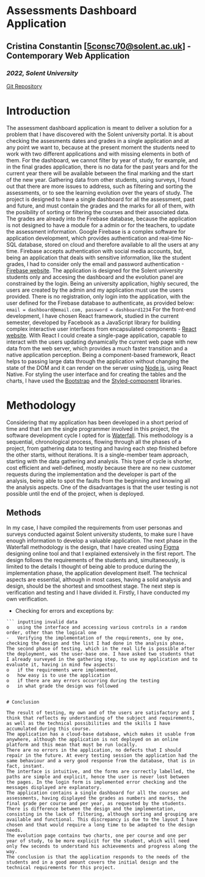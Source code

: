 # **Assessments Dashboard Application**
## **Cristina Constantin [5consc70@solent.ac.uk] - Contemporary Web Application**
### _2022, Solent University_

[Git Repository](https://github.com/CristinaConsta/dashboard.git)


# Introduction

The assessment dashboard application is meant to deliver a solution for a problem that I have discovered with the Solent university portal. It is about checking the assesments dates and grades in a single application and at any point we want to, because at the present moment the students need to work with two different applications and with missing elements in both of them. For the dashboard, we cannot filter by year of study, for example, and in the final grades application, there is no data for the past years and for the current year there will be available between the final marking and the start of the new year. Gathering data from other students, using surveys, I found out that there are more issues to address, such as filtering and sorting the assessments, or to see the learning evolution over the years of study. The project is designed to have a single dashboard for all the assessment, past and future, and must contain the grades and the marks for all of them, with the posibility of sorting or filtering the courses and their associated data.
The grades are already into the Firebase database, because the application is not designed to have a module for a admin or for the teachers, to update the assessment information. Google Firebase is a complex software for application development, which provides authentication and real-time No-SQL database, stored on cloud and therefore available to all the users at any time. Firebase accepts authentication with social media accounts, but, being an application that deals with sensitive information, like the student grades, I had to consider only the email and password authentication -[Firebase website](https://firebase.google.com/).
The application is designed for the Solent university students only and accesing the dashboard and the evolution panel are constrained by the login. Being an university application, highly secured, the users are created by the admin and my application must use the users provided. There is no registration, only login into the application, with the user defined for the Firebase database to authenticate, as provided below:
`email = dashboard@email.com, password = dashboard1234`
For the front-end development, I have chosen React framework, studied in the current semester, developed by Facebook as a JavaScript library for building complex interactive user interfaces from encapsulated components - [React website](https://reactjs.org/). With React I could create a single-page application, capable to interact with the users updating dynamically the current web page with new data from the web server, which provides a much faster transition and a native application perception. Being a component-based framework, React helps to passing large data through the application without changing the state of the DOM and it can render on the server using [Node js](https://nodejs.org/en/), using React Native. For styling the user interface and for creating the tables and the charts, I have used the [Bootstrap]( https://react-bootstrap.github.io/) and the [Styled-component]( https://styled-components.com/) libraries. 


# Methodology

Considering that my application has been developed in a short period of time and that I am the single programmer involved in this project, the software development cycle I opted for is [Waterfall]( https://business.adobe.com/blog/basics/waterfall#:~:text=What%20is%20the%20Waterfall%20methodology,before%20the%20next%20phase%20begins). 
This methodology is a sequential, chronological process, flowing through all the phases of a project, from gathering data to testing and having each step finished before the other starts, without iterations. It is a single-member team approach, starting with the data gathering and analysis. This type of cycle is shorter, cost efficient and well-defined, mostly because there are no new customer requests during the implementation and the developer is part of the analysis, being able to spot the faults from the beginning and knowing all the analysis aspects. One of the disadvantages is that the user testing is not possible until the end of the project, when is deployed.


## Methods

In my case, I have compiled the requirements from user personas and surveys conducted against Solent university students, to make sure I have enough information to develop a valuable application. The next phase in the Waterfall methodology is the design, that I have created using [Figma](https://www.figma.com/) designing online tool and that I explained extensively in the first report. The design follows the requirements of the students and, simultaneously, is limited to the details I thought of being able to produce during the implementation phase, the application development itself. The technical aspects are essential, although in most cases, having a solid analysis and design, should be the shortest and smoothest stage.
The next step is verification and testing and I have divided it. Firstly, I have conducted my own verification.
-	Checking for errors and exceptions by:
```	testing every functionality and every interface
``` inputting invalid data
o	using the interface and accessing various controls in a random order, other than the logical one
-	Verifying the implementation of the requirements, one by one, checking the design and the list I had done in the analysis phase.
The second phase of testing, which in the real life is possible after the deployment, was the user-base one. I have asked two students that I already surveyed in the gathering step, to use my application and to evaluate it, having in mind few aspects:
o	if the requirements were implemented,
o	how easy is to use the application
o	if there are any errors occurring during the testing
o	in what grade the design was followed


# Conclusion

The result of testing, my own and of the users are satisfactory and I think that reflects my understanding of the subject and requirements, as well as the technical possibilities and the skills I have accumulated during this course. 
The application has a cloud-base database, which makes it usable from anywhere, although the application is not deployed on an online platform and this mean that must be run locally. 
There are no errors in the application, no defects that I should repair in the future. At every testing session the application had the same behaviour and a very good response from the database, that is in fact, instant.
The interface is intuitive, and the forms are correctly labelled, the paths are simple and explicit, hence the user is never lost between the pages. In the login form is implemented error checking and the messages displayed are explanatory. 
The application contains a single dashboard for all the courses and assessments, having displayed the grades as numbers and marks, the final grade per course and per year, as requested by the students. There is difference between the design and the implementation, consisting in the lack of filtering, although sorting and grouping are available and functional. This discrepancy is due to the layout I have chosen and that would require a long time to be adapted to the design needs.
The evolution page contains two charts, one per course and one per year of study, to be more explicit for the student, which will need only few seconds to understand his achievements and progress along the way.
The conclusion is that the application responds to the needs of the students and in a good amount covers the initial design and the technical requirements for this project. 


